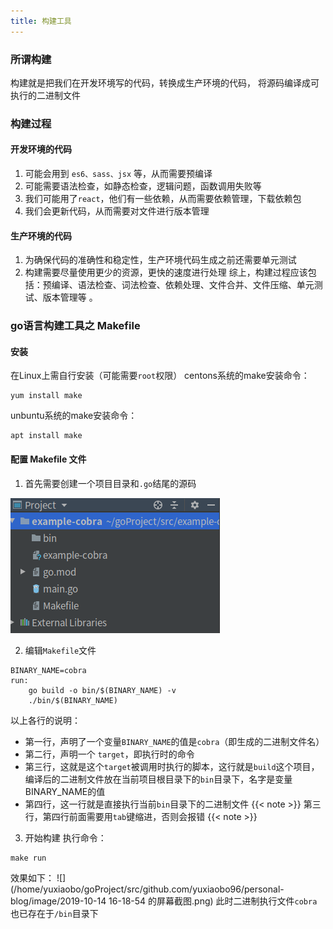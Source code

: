 ```yaml
---
title: 构建工具
---
```

### 所谓构建

构建就是把我们在开发环境写的代码，转换成生产环境的代码，
将源码编译成可执行的二进制文件

### 构建过程

#### 开发环境的代码

1. 可能会用到 `es6、sass、jsx` 等，从而需要预编译
2. 可能需要语法检查，如静态检查，逻辑问题，函数调用失败等
3. 我们可能用了`react`，他们有一些依赖，从而需要依赖管理，下载依赖包
4. 我们会更新代码，从而需要对文件进行版本管理

#### 生产环境的代码

1. 为确保代码的准确性和稳定性，生产环境代码生成之前还需要单元测试
2. 构建需要尽量使用更少的资源，更快的速度进行处理
综上，构建过程应该包括：预编译、语法检查、词法检查、依赖处理、文件合并、文件压缩、单元测试、版本管理等 。

### go语言构建工具之 Makefile

#### 安装

在Linux上需自行安装（可能需要`root`权限）
centons系统的make安装命令：

```shell
yum install make
```

unbuntu系统的make安装命令：

```shell
apt install make
```

#### 配置 Makefile 文件

1. 首先需要创建一个项目目录和`.go`结尾的源码

![目录](https://github.com/yuxiaobo96/personal-blog/blob/master/image/2019-10-14%2016-00-15%20%E7%9A%84%E5%B1%8F%E5%B9%95%E6%88%AA%E5%9B%BE.png)

2. 编辑`Makefile`文件

```shell
BINARY_NAME=cobra
run:
	go build -o bin/$(BINARY_NAME) -v
	./bin/$(BINARY_NAME)
```

以上各行的说明：

- 第一行，声明了一个变量`BINARY_NAME`的值是`cobra`（即生成的二进制文件名）
- 第二行，声明一个 `target`，即执行时的命令
- 第三行，这就是这个`target`被调用时执行的脚本，这行就是`build`这个项目，编译后的二进制文件放在当前项目根目录下的`bin`目录下，名字是变量BINARY_NAME的值
- 第四行，这一行就是直接执行当前`bin`目录下的二进制文件
{{< note >}}
第三行，第四行前面需要用`tab`键缩进，否则会报错
{{< note >}}

3. 开始构建
执行命令：

```shell
make run
```

效果如下：
![](/home/yuxiaobo/goProject/src/github.com/yuxiaobo96/personal-blog/image/2019-10-14 16-18-54 的屏幕截图.png)
此时二进制执行文件`cobra`也已存在于`/bin`目录下
